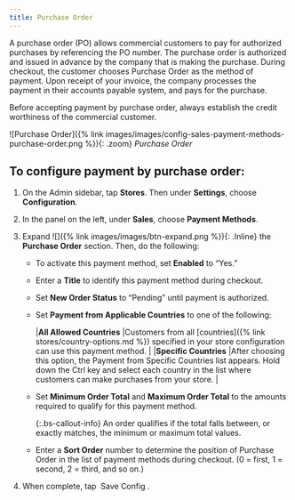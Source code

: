 ```yaml
---
title: Purchase Order
---
```


A purchase order (PO) allows commercial customers to pay for authorized purchases by referencing the PO number. The purchase order is authorized and issued in advance by the company that is making the purchase. During checkout, the customer chooses Purchase Order as the method of payment. Upon receipt of your invoice, the company processes the payment in their accounts payable system, and pays for the purchase.

Before accepting payment by purchase order, always establish the credit worthiness of the commercial customer.

![Purchase Order]({% link images/images/config-sales-payment-methods-purchase-order.png %}){: .zoom}
_Purchase Order_

## To configure payment by purchase order:

1. On the Admin sidebar, tap **Stores**. Then under **Settings**, choose **Configuration**.

1. In the panel on the left, under **Sales**, choose **Payment Methods**.

1. Expand ![]({% link images/images/btn-expand.png %}){: .Inline} the **Purchase Order** section. Then, do the following:

   - To activate this payment method, set **Enabled** to “Yes.”

   - Enter a **Title** to identify this payment method during checkout.

   - Set **New Order Status** to “Pending” until payment is authorized.

   - Set **Payment from Applicable Countries** to one of the following:

     |**All Allowed Countries** |Customers from all [countries]({% link stores/country-options.md %}) specified in your store configuration can use this payment method. |
     |**Specific Countries** |After choosing this option, the Payment from Specific Countries list appears. Hold down the Ctrl key and select each country in the list where customers can make purchases from your store. |

   - Set **Minimum Order Total** and **Maximum Order Total** to the amounts required to qualify for this payment method.

     {:.bs-callout-info}
     An order qualifies if the total falls between, or exactly matches, the minimum or maximum total values.

   * Enter a **Sort Order** number to determine the position of Purchase Order in the list of payment methods during checkout. (0 = first, 1 = second, 2 = third, and so on.)

1. When complete, tap <span class="btn"> Save Config </span>.
